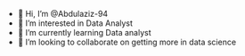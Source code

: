 - 👋 Hi, I’m @Abdulaziz-94
- 👀 I’m interested in Data Analyst
- 🌱 I’m currently learning Data analyst
- 💞️ I’m looking to collaborate on getting more in data science


<!---
Abdulaziz-94/Abdulaziz-94 is a ✨ special ✨ repository because its `README.md` (this file) appears on your GitHub profile.
You can click the Preview link to take a look at your changes.
--->
